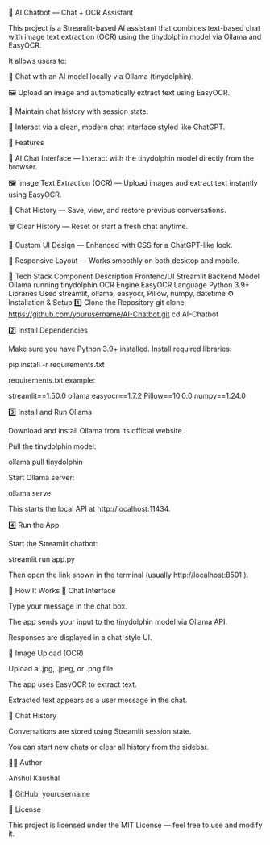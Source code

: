 🤖 AI Chatbot — Chat + OCR Assistant

This project is a Streamlit-based AI assistant that combines text-based chat with image text extraction (OCR) using the tinydolphin model via Ollama and EasyOCR.

It allows users to:

💬 Chat with an AI model locally via Ollama (tinydolphin).

🖼️ Upload an image and automatically extract text using EasyOCR.

📜 Maintain chat history with session state.

🎨 Interact via a clean, modern chat interface styled like ChatGPT.

🌟 Features

🧠 AI Chat Interface — Interact with the tinydolphin model directly from the browser.

🖼️ Image Text Extraction (OCR) — Upload images and extract text instantly using EasyOCR.

💬 Chat History — Save, view, and restore previous conversations.

🗑️ Clear History — Reset or start a fresh chat anytime.

🎨 Custom UI Design — Enhanced with CSS for a ChatGPT-like look.

🚀 Responsive Layout — Works smoothly on both desktop and mobile.

🧩 Tech Stack
Component	Description
Frontend/UI	Streamlit
Backend Model	Ollama running tinydolphin
OCR Engine	EasyOCR
Language	Python 3.9+
Libraries Used	streamlit, ollama, easyocr, Pillow, numpy, datetime
⚙️ Installation & Setup
1️⃣ Clone the Repository
git clone https://github.com/yourusername/AI-Chatbot.git
cd AI-Chatbot

2️⃣ Install Dependencies

Make sure you have Python 3.9+ installed.
Install required libraries:

pip install -r requirements.txt


requirements.txt example:

streamlit==1.50.0
ollama
easyocr==1.7.2
Pillow==10.0.0
numpy==1.24.0

3️⃣ Install and Run Ollama

Download and install Ollama from its official website
.

Pull the tinydolphin model:

ollama pull tinydolphin


Start Ollama server:

ollama serve


This starts the local API at http://localhost:11434.

4️⃣ Run the App

Start the Streamlit chatbot:

streamlit run app.py


Then open the link shown in the terminal (usually http://localhost:8501
).

🧠 How It Works
🔹 Chat Interface

Type your message in the chat box.

The app sends your input to the tinydolphin model via Ollama API.

Responses are displayed in a chat-style UI.

🔹 Image Upload (OCR)

Upload a .jpg, .jpeg, or .png file.

The app uses EasyOCR to extract text.

Extracted text appears as a user message in the chat.

🔹 Chat History

Conversations are stored using Streamlit session state.

You can start new chats or clear all history from the sidebar.

🧑‍💻 Author

Anshul Kaushal

💼 GitHub: yourusername

📜 License

This project is licensed under the MIT License — feel free to use and modify it.
